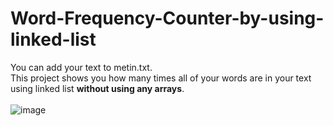 # Word-Frequency-Counter-by-using-linked-list
You can add your text to metin.txt.  </br>This project shows you how many times all of your words are in your text using linked list **without using any arrays**.
  </br> </br>
![image](https://user-images.githubusercontent.com/73946383/178300065-4f320d38-e181-41be-bc18-b0347fbfc406.png)
